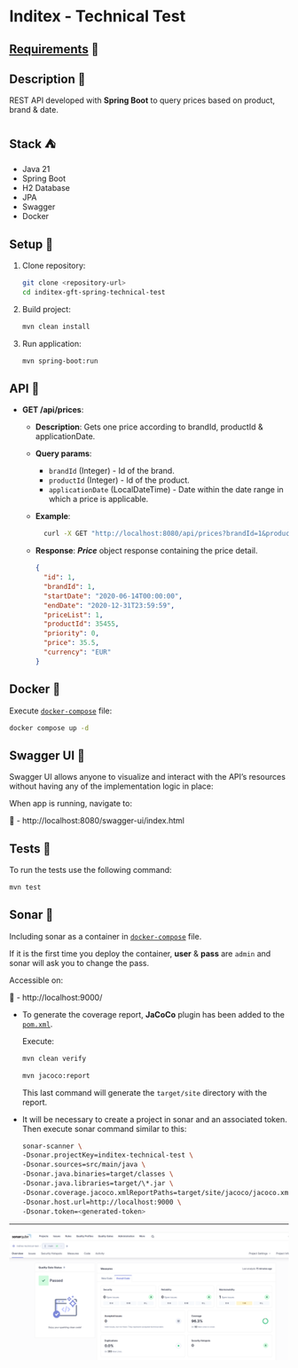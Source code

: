 # Inditex - Technical Test

## [Requirements](./requirements.md) 🔗

## Description 📃

REST API developed with **Spring Boot** to query prices based on product, brand & date.

## Stack ⛺

- Java 21
- Spring Boot
- H2 Database
- JPA
- Swagger
- Docker

## Setup 🔨

1. Clone repository:

   ```bash
   git clone <repository-url>
   cd inditex-gft-spring-technical-test
   ```

2. Build project:

   ```bash
   mvn clean install
   ```

3. Run application:
   ```bash
   mvn spring-boot:run
   ```

## API 📌

- **GET /api/prices**:

  - **Description**: Gets one price according to brandId, productId & applicationDate.
  - **Query params**:

    - `brandId` (Integer) - Id of the brand.
    - `productId` (Integer) - Id of the product.
    - `applicationDate` (LocalDateTime) - Date within the date range in which a price is applicable.

  - **Example**:

    ```bash
      curl -X GET "http://localhost:8080/api/prices?brandId=1&productId=35455&applicationDate=2020-06-14 10:00:00"
    ```

  - **Response**: **_Price_** object response containing the price detail.

    ```json
    {
      "id": 1,
      "brandId": 1,
      "startDate": "2020-06-14T00:00:00",
      "endDate": "2020-12-31T23:59:59",
      "priceList": 1,
      "productId": 35455,
      "priority": 0,
      "price": 35.5,
      "currency": "EUR"
    }
    ```

## Docker 🐋

Execute [`docker-compose`](./docker-compose.yaml) file:

```bash
docker compose up -d
```

## Swagger UI 👀

Swagger UI allows anyone to visualize and interact with the API’s resources without having any of the implementation logic in place:

When app is running, navigate to:

📌 - http://localhost:8080/swagger-ui/index.html

## Tests 💊

To run the tests use the following command:

```bash
mvn test
```

## Sonar 🚦

Including sonar as a container in [`docker-compose`](./docker-compose.yaml) file.

If it is the first time you deploy the container, **user** & **pass** are `admin` and sonar will ask you to change the pass.

Accessible on:

📌 - http://localhost:9000/

- To generate the coverage report, **JaCoCo** plugin has been added to the [`pom.xml`](./pom.xml).

  Execute:

  ```bash
  mvn clean verify
  ```

  ```bash
  mvn jacoco:report
  ```

  This last command will generate the `target/site` directory with the report.

- It will be necessary to create a project in sonar and an associated token. Then execute sonar command similar to this:

  ```bash
  sonar-scanner \
  -Dsonar.projectKey=inditex-technical-test \
  -Dsonar.sources=src/main/java \
  -Dsonar.java.binaries=target/classes \
  -Dsonar.java.libraries=target/\*.jar \
  -Dsonar.coverage.jacoco.xmlReportPaths=target/site/jacoco/jacoco.xml \
  -Dsonar.host.url=http://localhost:9000 \
  -Dsonar.token=<generated-token>
  ```

<hr/>

![sonar-overview](./sonar-overview.png)
